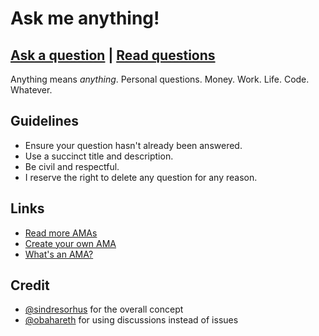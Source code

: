 # Ask me anything!

## [Ask a question](https://github.com/ShowMeBillyJo/ShowMeBillyJo/discussions/new?category=ama) | [Read questions](https://github.com/ShowMeBillyJo/ShowMeBillyJo/discussions/categories/ama)

Anything means *anything*. Personal questions. Money. Work. Life. Code. Whatever.

## Guidelines

* Ensure your question hasn't already been answered.
* Use a succinct title and description.
* Be civil and respectful.
* I reserve the right to delete any question for any reason.

## Links

* [Read more AMAs](https://github.com/sindresorhus/amas)
* [Create your own AMA](https://github.com/sindresorhus/amas/blob/main/create-ama.md)
* [What's an AMA?](https://en.wikipedia.org/wiki/R/IAmA)

## Credit

* [@sindresorhus](https://github.com/sindresorhus) for the overall concept
* [@obahareth](https://github.com/obahareth) for using discussions instead of issues
